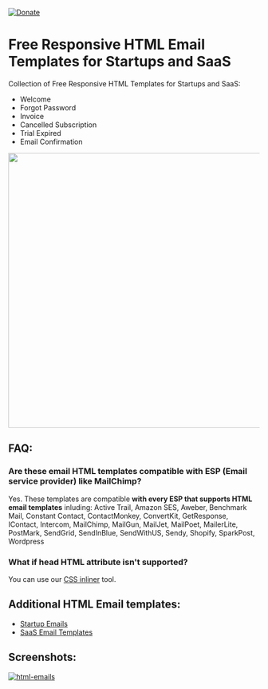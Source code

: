 [![Donate](https://img.shields.io/badge/Donate-PayPal-green.svg)](https://www.paypal.com/cgi-bin/webscr?cmd=_s-xclick&hosted_button_id=WCZUGEB2PU38U)
# Free Responsive HTML Email Templates for Startups and SaaS
Collection of Free Responsive HTML Templates for Startups and SaaS:

- Welcome
- Forgot Password
- Invoice
- Cancelled Subscription
- Trial Expired
- Email Confirmation

<img src="https://user-images.githubusercontent.com/5107590/55488178-d647eb80-562f-11e9-9bda-500d6b88737b.png" width="550px">

## FAQ:
### Are these email HTML templates compatible with ESP (Email service provider) like MailChimp?
Yes. These templates are compatible **with every ESP that supports HTML email templates** inluding: 
Active Trail, Amazon SES, Aweber, Benchmark Mail, Constant Contact, ContactMonkey, ConvertKit, GetResponse, 
IContact, Intercom, MailChimp, MailGun, MailJet, MailPoet, MailerLite, PostMark, SendGrid, SendInBlue,
SendWithUS, Sendy, Shopify, SparkPost, Wordpress 

### What if head HTML attribute isn't supported?
You can use our [CSS inliner](https://www.htmlemailtemplates.net/free-stuff/email-css-innliner) tool.


## Additional HTML Email templates:
- [Startup Emails](https://www.htmlemailtemplates.net/startup-emails)
- [SaaS Email Templates](https://www.htmlemailtemplates.net/saas-email-templates)
## Screenshots:
[![html-emails](https://user-images.githubusercontent.com/5107590/55488346-30e14780-5630-11e9-858e-3e4b3c4446a6.png)](https://www.htmlemailtemplates.net)
